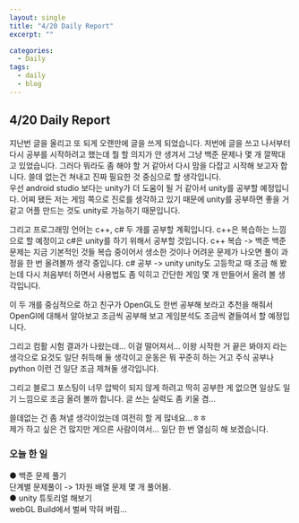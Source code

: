 ```yaml
---
layout: single
title: "4/20 Daily Report"
excerpt: ""

categories:
  - Daily
tags:
  - daily
  - blog
---
```


## 4/20 Daily Report

지난번 글을 올리고 또 되게 오랜만에 글을 쓰게 되었습니다. 저번에 글을 쓰고 나서부터 다시 공부를 시작하려고 했는데 뭘 할 의지가 안 생겨서 그냥 백준 문제나 몇 개 깔짝대고 있었습니다. 그러다 뭐라도 좀 해야 할 거 같아서 다시 맘을 다잡고 시작해 보고자 합니다. 쓸데 없는건 쳐내고 진짜 필요한 것 중심으로 할 생각입니다.  
우선 android studio 보다는 unity가 더 도움이 될 거 같아서 unity를 공부할 예정입니다. 어찌 됐든 저는 게임 쪽으로 진로를 생각하고 있기 때문에 unity를 공부하면 좋을 거 같고 어플 만드는 것도 unity로 가능하기 때문입니다.

그리고 프로그래밍 언어는 c++, c# 두 개를 공부할 계획입니다. c++은 복습하는 느낌으로 할 예정이고 c#은 unity를 하기 위해서 공부할 것입니다.
c++ 복습 -> 백준
백준 문제는 지금 기본적인 것들 복습 중이어서 생소한 것이나 어려운 문제가 나오면 풀이 과정을 한 번 올려볼까 생각 중입니다.
c# 공부 -> unity
unity도 고등학교 때 조금 해 봤는데 다시 처음부터 하면서 사용법도 좀 익히고 간단한 게임 몇 개 만들어서 올려 볼 생각입니다.

이 두 개를 중심적으로 하고 친구가 OpenGL도 한번 공부해 보라고 추천을 해줘서 OpenGl에 대해서 알아보고 조금씩 공부해 보고 게임분석도 조금씩 곁들여서 할 예정입니다.

그리고 컴활 시험 결과가 나왔는데... 이걸 떨어져서... 이왕 시작한 거 끝은 봐야지 라는 생각으로 요것도 일단 취득해 둘 생각이고 운동은 뭐 꾸준히 하는 거고 주식 공부나 python 이런 건 일단 조금 제쳐둘 생각입니다.

그리고 블로그 포스팅이 너무 압박이 되지 않게 하려고 딱히 공부한 게 없으면 일상도 일기 느낌으로 조금 올려 볼까 합니다. 글 쓰는 실력도 좀 키울 겸...

쓸데없는 건 좀 쳐낼 생각이었는데 여전히 할 게 많네요...ㅎㅎ  
제가 하고 싶은 건 많지만 게으른 사람이여서... 일단 한 번 열심히 해 보겠습니다.

### 오늘 한 일   
● 백준 문제 풀기  
  단계별 문제풀이 -> 1차원 배열 문제 몇 개 풀어봄.  
● unity 튜토리얼 해보기  
  webGL Build에서 벌써 막혀 버림...